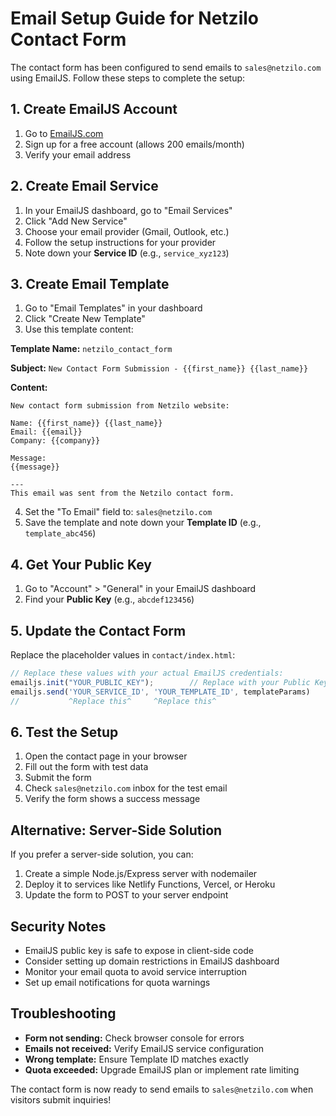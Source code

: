 # Email Setup Guide for Netzilo Contact Form

The contact form has been configured to send emails to `sales@netzilo.com` using EmailJS. Follow these steps to complete the setup:

## 1. Create EmailJS Account

1. Go to [EmailJS.com](https://www.emailjs.com/)
2. Sign up for a free account (allows 200 emails/month)
3. Verify your email address

## 2. Create Email Service

1. In your EmailJS dashboard, go to "Email Services"
2. Click "Add New Service"
3. Choose your email provider (Gmail, Outlook, etc.)
4. Follow the setup instructions for your provider
5. Note down your **Service ID** (e.g., `service_xyz123`)

## 3. Create Email Template

1. Go to "Email Templates" in your dashboard
2. Click "Create New Template"
3. Use this template content:

**Template Name:** `netzilo_contact_form`

**Subject:** `New Contact Form Submission - {{first_name}} {{last_name}}`

**Content:**
```
New contact form submission from Netzilo website:

Name: {{first_name}} {{last_name}}
Email: {{email}}
Company: {{company}}

Message:
{{message}}

---
This email was sent from the Netzilo contact form.
```

4. Set the "To Email" field to: `sales@netzilo.com`
5. Save the template and note down your **Template ID** (e.g., `template_abc456`)

## 4. Get Your Public Key

1. Go to "Account" > "General" in your EmailJS dashboard
2. Find your **Public Key** (e.g., `abcdef123456`)

## 5. Update the Contact Form

Replace the placeholder values in `contact/index.html`:

```javascript
// Replace these values with your actual EmailJS credentials:
emailjs.init("YOUR_PUBLIC_KEY");        // Replace with your Public Key
emailjs.send('YOUR_SERVICE_ID', 'YOUR_TEMPLATE_ID', templateParams)
//           ^Replace this^     ^Replace this^
```

## 6. Test the Setup

1. Open the contact page in your browser
2. Fill out the form with test data
3. Submit the form
4. Check `sales@netzilo.com` inbox for the test email
5. Verify the form shows a success message

## Alternative: Server-Side Solution

If you prefer a server-side solution, you can:

1. Create a simple Node.js/Express server with nodemailer
2. Deploy it to services like Netlify Functions, Vercel, or Heroku
3. Update the form to POST to your server endpoint

## Security Notes

- EmailJS public key is safe to expose in client-side code
- Consider setting up domain restrictions in EmailJS dashboard
- Monitor your email quota to avoid service interruption
- Set up email notifications for quota warnings

## Troubleshooting

- **Form not sending:** Check browser console for errors
- **Emails not received:** Verify EmailJS service configuration
- **Wrong template:** Ensure Template ID matches exactly
- **Quota exceeded:** Upgrade EmailJS plan or implement rate limiting

The contact form is now ready to send emails to `sales@netzilo.com` when visitors submit inquiries! 